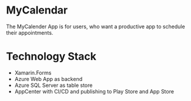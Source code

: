 # MyCalendar
The MyCalender App is for users, who want a productive app to schedule their appointments.

# Technology Stack
- Xamarin.Forms
- Azure Web App as backend
- Azure SQL Server as table store
- AppCenter with CI/CD and publishing to Play Store and App Store
